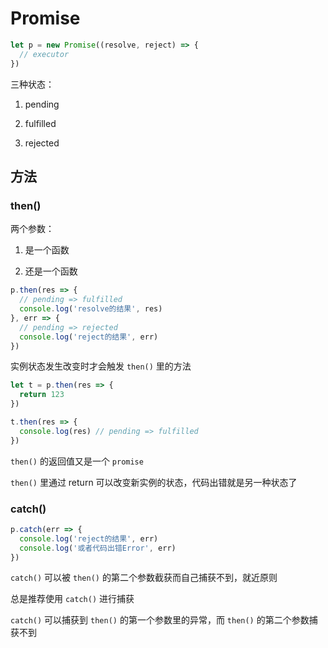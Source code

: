 # Promise

```js
let p = new Promise((resolve, reject) => {
  // executor
})
```

三种状态：

1. pending

2. fulfilled

3. rejected



## 方法

### then()

两个参数：

1. 是一个函数

2. 还是一个函数

```js
p.then(res => {
  // pending => fulfilled
  console.log('resolve的结果', res)
}, err => {
  // pending => rejected
  console.log('reject的结果', err)
})
```

实例状态发生改变时才会触发 `then()` 里的方法



```js
let t = p.then(res => {
  return 123
})

t.then(res => {
  console.log(res) // pending => fulfilled
})
```

`then()` 的返回值又是一个 `promise` 

`then()` 里通过 return 可以改变新实例的状态，代码出错就是另一种状态了



### catch()

```js
p.catch(err => {
  console.log('reject的结果', err)
  console.log('或者代码出错Error', err)
})
```

`catch()` 可以被 `then()` 的第二个参数截获而自己捕获不到，就近原则

总是推荐使用 `catch()` 进行捕获

`catch()` 可以捕获到 `then()` 的第一个参数里的异常，而 `then()` 的第二个参数捕获不到

